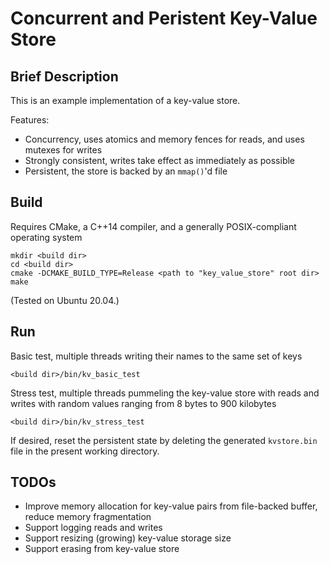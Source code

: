 # Concurrent and Peristent Key-Value Store


## Brief Description

This is an example implementation of a key-value store.

Features:
- Concurrency, uses atomics and memory fences for reads, and uses mutexes for writes
- Strongly consistent, writes take effect as immediately as possible
- Persistent, the store is backed by an `mmap()`'d file


## Build

Requires CMake, a C++14 compiler, and a generally POSIX-compliant operating system
```
mkdir <build dir>
cd <build dir>
cmake -DCMAKE_BUILD_TYPE=Release <path to "key_value_store" root dir>
make
```
(Tested on Ubuntu 20.04.)


## Run

Basic test, multiple threads writing their names to the same set of keys
```
<build dir>/bin/kv_basic_test
```

Stress test, multiple threads pummeling the key-value store with reads and writes with random values ranging from 8 bytes to 900 kilobytes
```
<build dir>/bin/kv_stress_test
```

If desired, reset the persistent state by deleting the generated `kvstore.bin` file in the present working directory.


## TODOs

- Improve memory allocation for key-value pairs from file-backed buffer, reduce memory fragmentation
- Support logging reads and writes
- Support resizing (growing) key-value storage size
- Support erasing from key-value store
